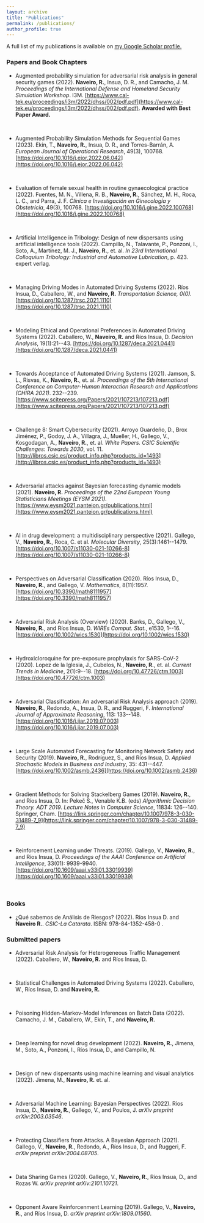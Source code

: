 ```yaml
---
layout: archive
title: "Publications"
permalink: /publications/
author_profile: true
---
```



A full list of my publications is available on <u><a href="https://scholar.google.com/citations?user=77tPQfEAAAAJ&hl=es">my Google Scholar profile</a>.</u>

### Papers and Book Chapters

*  Augmented probability simulation for adversarial risk analysis in general security games (2022). **Naveiro, R.**, Insua, D. R., and Camacho, J. M. *Proceedings of the International Defense and Homeland Security Simulation Workshop*. I3M. [https://www.cal-tek.eu/proceedings/i3m/2022/dhss/002/pdf.pdf](https://www.cal-tek.eu/proceedings/i3m/2022/dhss/002/pdf.pdf). **Awarded with Best Paper Award.** 
<br>
  
*  Augmented Probability Simulation Methods for Sequential Games (2023). Ekin, T.,  **Naveiro, R.**, Insua, D. R., and Torres-Barrán, A.   *European Journal of Operational Research*, 49(3), 100768.  [https://doi.org/10.1016/j.ejor.2022.06.042](https://doi.org/10.1016/j.ejor.2022.06.042) 
<br>

*  Evaluation of female sexual health in routine gynaecological practice (2022). Fuentes, M. N., Villena, R. B.,  **Naveiro, R.**, Sánchez, M. H., Roca, L. C., and Parra, J. F.  *Clínica e Investigación en Ginecología y Obstetricia*, 49(3), 100768.  [https://doi.org/10.1016/j.gine.2022.100768](https://doi.org/10.1016/j.gine.2022.100768)  
<br>

*  Artificial Intelligence in Tribology: Design of new dispersants using artificial intelligence tools (2022). Campillo, N., Talavante, P., Ponzoni, I., Soto, A., Martínez, M. J.,  **Naveiro, R.**, et. al.    *In 23rd International Colloquium Tribology: Industrial and Automotive Lubrication*, p. 423. expert verlag.   
<br>

*   Managing Driving Modes in Automated Driving Systems (2022). Ríos Insua, D., Caballero, W., and  **Naveiro, R.**  *Transportation Science, 0(0).*  [https://doi.org/10.1287/trsc.2021.1110](https://doi.org/10.1287/trsc.2021.1110) 
<br>

*  Modeling Ethical and Operational Preferences in Automated Driving Systems (2022). Caballero, W.,  **Naveiro, R.**  and Ríos Insua, D.  *Decision Analysis*, 19(1):21--43.  [https://doi.org/10.1287/deca.2021.0441](https://doi.org/10.1287/deca.2021.0441) 
<br>

*  Towards Acceptance of Automated Driving Systems (2021). Jamson, S. L., Risvas, K.,  **Naveiro, R.**, et. al.  *Proceedings of the 5th International Conference on Computer-Human Interaction Research and Applications (CHIRA 2021)*. 232--239.  [https://www.scitepress.org/Papers/2021/107213/107213.pdf](https://www.scitepress.org/Papers/2021/107213/107213.pdf)
<br>

*  Challenge 8: Smart Cybersecurity (2021). Arroyo Guardeño, D., Brox Jiménez, P., Godoy, J. A., Villagra, J., Mueller, H., Gallego, V., Kosgodagan, A.,   **Naveiro, R.**, et. al.  *White Papers. CSIC Scientific Challenges: Towards 2030*, vol. 11.  [http://libros.csic.es/product_info.php?products_id=1493](http://libros.csic.es/product_info.php?products_id=1493)  
<br>

*  Adversarial attacks against Bayesian forecasting dynamic models (2021).  **Naveiro, R.**  *Proceedings of the 22nd  European Young Statisticians Meetings (EYSM 2021).*  [https://www.eysm2021.panteion.gr/publications.html](https://www.eysm2021.panteion.gr/publications.html)
<br>

*  AI in drug development: a multidisciplinary perspective (2021). Gallego, V.,  **Naveiro, R.**, Roca, C. et al.   *Molecular Diversity*, 25(3):1461--1479.  [https://doi.org/10.1007/s11030-021-10266-8](https://doi.org/10.1007/s11030-021-10266-8) 
<br>

*  Perspectives on Adversarial Classification (2020). Ríos Insua, D.,  **Naveiro, R.**, and  Gallego, V.  *Mathematics*, 8(11):1957.  [https://doi.org/10.3390/math8111957](https://doi.org/10.3390/math8111957) 
<br>

*  Adversarial Risk Analysis (Overview) (2020). Banks, D., Gallego, V.,  **Naveiro, R.**, and Ríos Insua, D.  *WIREs Comput. Stat.*, e1530, 1--16.  [https://doi.org/10.1002/wics.1530](https://doi.org/10.1002/wics.1530) 
<br>

*  Hydroxicloroquine for pre-exposure prophylaxis for SARS-CoV-2 (2020). Lopez de la Iglesia, J., Cubelos, N.,  **Naveiro, R.**, et. al.    *Current Trends in Medicine*, 2(1):9--18.  [https://doi.org/10.47726/ctm.1003](https://doi.org/10.47726/ctm.1003) 
<br>

*  Adversarial Classification: An adversarial Risk Analysis approach (2019).  **Naveiro, R.**, Redondo, A., Insua, D. R., and Ruggeri, F.  *International Journal of Approximate Reasoning*, 113: 133--148.  [https://doi.org/10.1016/j.ijar.2019.07.003](https://doi.org/10.1016/j.ijar.2019.07.003)
<br>

*  Large Scale Automated Forecasting for Monitoring Network Safety and Security (2019).   **Naveiro, R.**, Rodríguez, S., and Ríos Insua, D.  *Applied Stochastic Models in Business and Industry*, 35: 431--447.  [https://doi.org/10.1002/asmb.2436](https://doi.org/10.1002/asmb.2436)
<br>

*  Gradient Methods for Solving Stackelberg Games (2019).  **Naveiro, R.**, and Ríos Insua, D.  In: Pekeč S., Venable K.B. (eds) *Algorithmic Decision Theory. ADT 2019*.  *Lecture Notes in Computer Science*, 11834: 126--140. Springer, Cham.  [https://link.springer.com/chapter/10.1007/978-3-030-31489-7_9](https://link.springer.com/chapter/10.1007/978-3-030-31489-7_9)
<br>

*  Reinforcement Learning under Threats. (2019). Gallego, V.,  **Naveiro, R.**, and Ríos Insua, D.  *Proceedings of the AAAI Conference on Artificial Intelligence*, 33(01): 9939-9940.  [https://doi.org/10.1609/aaai.v33i01.33019939](https://doi.org/10.1609/aaai.v33i01.33019939)
<br>


### Books

* ¿Qué sabemos de Análisis de Riesgos? (2022). Ríos Insua D. and **Naveiro R.**. *CSIC-La Catarata*. ISBN: 978-84-1352-458-0 .


### Submitted papers
* Adversarial Risk Analysis for Heterogeneous Traffic Management (2022).  Caballero, W.,  **Naveiro, R.** and Ríos Insua, D. 
<br>

* Statistical Challenges in Automated Driving Systems (2022). Caballero, W., Ríos Insua, D. and  **Naveiro, R.**
<br>

* Poisoning Hidden-Markov-Model Inferences on Batch Data (2022). Camacho, J. M., Caballero, W., Ekin, T., and  **Naveiro, R.**
<br>

* Deep learning for novel drug development (2022).  **Naveiro, R.**, Jimena, M., Soto, A., Ponzoni, I., Ríos Insua, D., and Campillo, N. 
<br>

* Design of new dispersants using machine learning and visual analytics (2022). Jimena, M.,  **Naveiro, R.** et. al. 
<br>

* Adversarial Machine Learning: Bayesian Perspectives (2022). Ríos Insua, D.,  **Naveiro, R.**, Gallego, V., and Poulos, J. *arXiv preprint arXiv:2003.03546*. 
<br>

* Protecting Classifiers from Attacks. A Bayesian Approach (2021). Gallego, V.,  **Naveiro, R.**, Redondo, A., Ríos Insua, D., and  Ruggeri, F. *arXiv preprint arXiv:2004.08705*. 
<br>

* Data Sharing Games (2020). Gallego, V.,  **Naveiro, R.**, Ríos Insua, D., and Rozas W. *arXiv preprint arXiv:2101.10721*. 
<br>

*  Opponent Aware Reinforcenment Learning (2019). Gallego, V.,  **Naveiro, R.**, and Ríos Insua, D. *arXiv preprint arXiv:1809.01560*. 
<br>


<!--- 
{% if author.googlescholar %}
  You can find my articles on <u><a href="{{author.googlescholar}}">my Google Scholar profile</a>.</u>
{% endif %}

{% include base_path %}

{% for post in site.publications reversed %}
  {% include archive-single.html %}
{% endfor %}
--> 